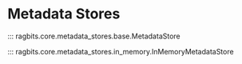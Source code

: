 # Metadata Stores

::: ragbits.core.metadata_stores.base.MetadataStore

::: ragbits.core.metadata_stores.in_memory.InMemoryMetadataStore